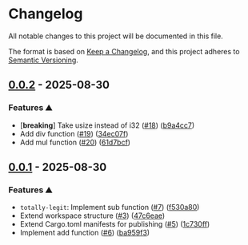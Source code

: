 # Changelog

All notable changes to this project will be documented in this file.

The format is based on [Keep a Changelog](https://keepachangelog.com/en/1.1.0/),
and this project adheres to [Semantic Versioning](https://semver.org/spec/v2.0.0.html).

## [0.0.2](https://github.com/no-simpler/totally-legit/compare/totally-legit-0.0.1..totally-legit-0.0.2) - 2025-08-30

### Features ⛰️

- [**breaking**] Take usize instead of i32 ([#18]) ([b9a4cc7])
- Add div function ([#19]) ([34ec07f])
- Add mul function ([#20]) ([61d7bcf])

[#18]: https://github.com/no-simpler/totally-legit/issues/18
[#19]: https://github.com/no-simpler/totally-legit/issues/19
[#20]: https://github.com/no-simpler/totally-legit/issues/20

[b9a4cc7]: https://github.com/no-simpler/totally-legit/commit/b9a4cc7d5d21e527d3215c259ec7f1d4ead52884
[34ec07f]: https://github.com/no-simpler/totally-legit/commit/34ec07fc339d7c109ec0c014adec1be09d76f2df
[61d7bcf]: https://github.com/no-simpler/totally-legit/commit/61d7bcfe525d33feb1600067570d2ff70ed07f07

## [0.0.1](https://github.com/no-simpler/totally-legit/releases/tag/totally-legit-0.0.1) - 2025-08-30

### Features ⛰️

- `totally-legit`: Implement sub function ([#7]) ([f530a80])
- Extend workspace structure ([#3]) ([47c6eae])
- Extend Cargo.toml manifests for publishing ([#5]) ([1c730ff])
- Implement add function ([#6]) ([ba959f3])

[#3]: https://github.com/no-simpler/totally-legit/issues/3
[#5]: https://github.com/no-simpler/totally-legit/issues/5
[#6]: https://github.com/no-simpler/totally-legit/issues/6
[#7]: https://github.com/no-simpler/totally-legit/issues/7

[47c6eae]: https://github.com/no-simpler/totally-legit/commit/47c6eae5e24bddec13cb32567df173bd95315a57
[1c730ff]: https://github.com/no-simpler/totally-legit/commit/1c730ffc6283a96e42bc851df51d2f97596764e7
[ba959f3]: https://github.com/no-simpler/totally-legit/commit/ba959f3654b615972255155737296b182c0f9405
[f530a80]: https://github.com/no-simpler/totally-legit/commit/f530a80551b9c68317681ecaabfe389b2174e2af
